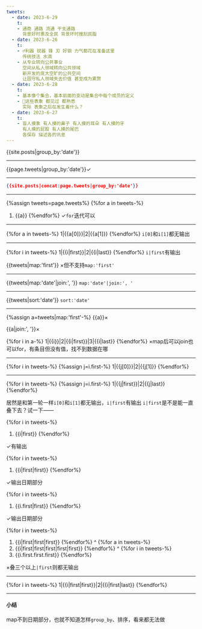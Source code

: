 ```yaml
---
tweets:
  - date: 2023-6-29
    t:
    - 通商 通路 流通 干支通路
      背景好时惠及全民 背景坏时搜刮民脂
  - date: 2023-6-26
    t:
    - ♂利器 锐器 锋 刃 好钢 力气都花在准备这里
      传统技法 水滴
    - 从专业转向公共事业
      空间从私人领域转向公共领域
      新开发的庞大空旷的公共空间
      让固守私人领域失去价值 甚至成为累赘
  - date: 2023-6-28
    t:
    - 基本像个集合，基本前面的变动是集合中每个成员的定义
    - 🌙这些表象 都见过 都熟悉
      实际 表象之后在发生着什么？
  - date: 2023-6-27
    t:
    - 盲人摸象 有人摸的鼻子 有人摸的耳朵 有人摸的牙
      有人摸的屁股 有人摸的尾巴
      各保存 描述各的讯息
---
```

{{site.posts|group_by:'date'}}

---
{{page.tweets|group_by:'date'}}✓

---
```json
{{site.posts|concat:page.tweets|group_by:'date'}}
```

---
{%assign tweets=page.tweets%}
{%for a in tweets-%}
1. {{a}}
{%endfor%}
✓`for`迭代可以

---

{%for a in tweets-%}
1|{{a[0]}}|2|{{a[1]}}
{%endfor%}
`i[0]`和`i[1]`都无输出

---

{%for i in tweets-%}
1|{{i|first}}|2|{{i|last}}
{%endfor%}
`i|first`有输出

{{tweets|map:'first'}}
×但不支持`map:'first'`

---
{{tweets|map:'date'|join:', '}}
`map:'date'|join:', '`

---
{{tweets|sort:'date'}}
`sort:'date'`

---
{%assign a=tweets|map:'first'-%}
{{a}}×

{{a|join:', '}}×

{%for i in a-%}
1|{{i}}|2|{{i|first}}|3|{{i|last}}
{%endfor%}
×map后可以join也可以for，有条目但没有值，找不到数据在哪

---

{%for i in tweets-%}
{%assign j=i.first-%}
1|{{j[0]}}|2|{{j[1]}}
{%endfor%}

---

{%for i in tweets-%}
{%assign j=i.first-%}
1|{{j|first}}|2|{{j|last}}
{%endfor%}

居然是和第一轮一样`i[0]`和`i[1]`都无输出，`i|first`有输出
`i|first`是不是能一直叠下去？试一下——

{%for i in tweets-%}
1. {{i|first}}
{%endfor%}

✓有输出

{%for i in tweets-%}
1. {{i|first|first}}
{%endfor%}

✓输出日期部分

{%for i in tweets-%}
1. {{i.first|first}}
{%endfor%}

✓输出日期部分

{%for i in tweets-%}
1. {{i|first|first|first}}
{%endfor%}
^
{%for a in tweets-%}
1. {{i|first|first|first|first|first}}
{%endfor%}
^
{%for i in tweets-%}
1. {{i.first.first.first}}
{%endfor%}

×叠三个以上`|first`则都无输出

---

{%for i in tweets-%}
1|{{i|first|first}}|2|{{i|first|last}}
{%endfor%}

---

#### 小结
map不到日期部分，也就不知道怎样`group_by`、排序，看来都无法做
